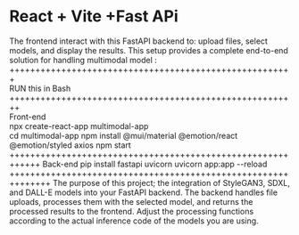 # React + Vite +Fast APi

The frontend  interact 
with this FastAPI backend to:
upload files, 
select models, and display the results.
This setup provides a complete end-to-end solution for handling multimodal model :<br>
+++++++++++++++++++++++++++++++++++++++++++++++++++++++<br>
RUN this in Bash<br>
++++++++++++++++++++++++++++++++++++++++++++++++++++++++<br>
Front-end<br>
npx create-react-app multimodal-app <br>
cd multimodal-app
npm install @mui/material @emotion/react @emotion/styled axios
npm start
++++++++++++++++++++++++++++++++++++++++++++++++++++++++++++
Back-end
pip install fastapi uvicorn
uvicorn app:app --reload
++++++++++++++++++++++++++++++++++++++++++++++++++++++++++++++
 The purpose of this project;
the integration of StyleGAN3, SDXL, and DALL-E models into your FastAPI backend. The backend handles file uploads, processes them with the selected model, and returns the processed results to the frontend. Adjust the processing functions according to the actual inference code of the models you are using.
